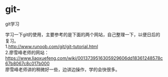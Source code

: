 # git-
git学习

学习一下git的使用，主要参考的是下面的两个网站，自己整理一下，以便日后的复习。  
 1.http://www.runoob.com/git/git-tutorial.html  
 2.廖雪峰老师的网站：https://www.liaoxuefeng.com/wiki/0013739516305929606dd18361248578c67b8067c8c017b000  
廖雪峰老师讲的稍微好一些，边讲边操作，学的会快很多。  
